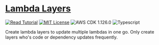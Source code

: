 # [Lambda Layers](https://apoorv.blog/lambda-layers-cdk/)

[![Read Tutorial](https://badgen.now.sh/badge/Read/Tutorial/purple)](https://apoorv.blog/lambda-layers-cdk/)
[![MIT License](https://badgen.now.sh/badge/License/MIT/blue)](https://github.com/apoorvmote/cdk-examples/blob/master/License.md)
![AWS CDK 1.126.0](https://badgen.net/badge/aws-cdk/1.126.0/yellow)
![Typescript](https://badgen.net/badge/icon/typescript?icon=typescript&label)

Create lambda layers to update multiple lambdas in one go. Only create layers who's code or dependency updates frequently.